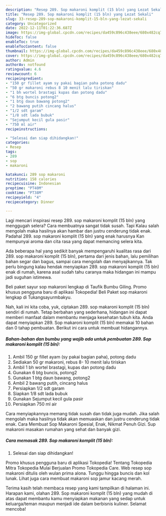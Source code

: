 ```yaml
---
description: "Resep 289. Sop makaroni komplit (15 bln) yang Lezat Sekali"
title: "Resep 289. Sop makaroni komplit (15 bln) yang Lezat Sekali"
slug: 33-resep-289-sop-makaroni-komplit-15-bln-yang-lezat-sekali
category: Uncategorized
date: 2022-12-11T01:22:36.687Z
image: https://img-global.cpcdn.com/recipes/da459c896c438eee/680x482cq70/289-sop-makaroni-komplit-15-bln-foto-resep-utama.jpg
hideToc: false
enableToc: true
enableTocContent: false
thumbnail: https://img-global.cpcdn.com/recipes/da459c896c438eee/680x482cq70/289-sop-makaroni-komplit-15-bln-foto-resep-utama.jpg
cover: https://img-global.cpcdn.com/recipes/da459c896c438eee/680x482cq70/289-sop-makaroni-komplit-15-bln-foto-resep-utama.jpg
author: Admin
authorAv: notfound
ratingvalue: 4.6
reviewcount: 6
recipeingredient:
- "150 gr fillet ayam sy pakai bagian paha potong dadu"
- "50 gr makaroni rebus 8 10 menit lalu tiriskan"
- "1 bh wortel brastagi kupas dan potong dadu"
- "6 btg buncis potong2"
- "1 btg daun bawang potong2"
- "2 bawang putih cincang halus"
- "1/2 sdt garam"
- "1/8 sdt lada bubuk"
- "Sejumput kecil gula pasir"
- "750 ml air"
recipeinstructions:

- "Selesai dan siap dihidangkan!"
categories:
- Resep
tags:
- 289
- sop
- makaroni

katakunci: 289 sop makaroni 
nutrition: 158 calories
recipecuisine: Indonesian
preptime: "PT40M"
cooktime: "PT38M"
recipeyield: "4"
recipecategory: Dinner

---
```



Lagi mencari inspirasi resep 289. sop makaroni komplit (15 bln) yang menggugah selera? Cara membuatnya sangat tidak susah. Tapi Kalau salah mengolah maka hasilnya akan hambar dan justru cenderung tidak enak. Padahal 289. sop makaroni komplit (15 bln) yang enak harusnya Kan mempunyai aroma dan cita rasa yang dapat memancing selera kita.


Ada beberapa hal yang sedikit banyak mempengaruhi kualitas rasa dari 289. sop makaroni komplit (15 bln), pertama dari jenis bahan, lalu pemilihan bahan segar dan bagus, sampai cara mengolah dan menyajikannya. Tak perlu bingung kalau hendak menyiapkan 289. sop makaroni komplit (15 bln) enak di rumah, karena asal sudah tahu caranya maka hidangan ini mampu jadi suguhan istimewa.

Beli paket sayur sop makaroni lengkap di Taufik Bumbu Giling. Promo khusus pengguna baru di aplikasi Tokopedia! Beli Paket sop makaroni lengkap di Tukangsayurmbakyu.


Nah, kali ini kita coba, yuk, ciptakan 289. sop makaroni komplit (15 bln) sendiri di rumah. Tetap berbahan yang sederhana, hidangan ini dapat memberi manfaat dalam membantu menjaga kesehatan tubuh kita. Anda dapat menyiapkan 289. Sop makaroni komplit (15 bln) memakai 10 bahan dan 0 tahap pembuatan. Berikut ini cara untuk membuat hidangannya.

<!--inarticleads1-->

##### Bahan-bahan dan bumbu yang wajib ada untuk pembuatan 289. Sop makaroni komplit (15 bln):

1. Ambil 150 gr fillet ayam (sy pakai bagian paha), potong dadu
1. Sediakan 50 gr makaroni, rebus 8- 10 menit lalu tiriskan
1. Ambil 1 bh wortel brastagi, kupas dan potong dadu
1. Gunakan 6 btg buncis, potong2
1. Gunakan 1 btg daun bawang, potong2
1. Ambil 2 bawang putih, cincang halus
1. Persiapkan 1/2 sdt garam
1. Siapkan 1/8 sdt lada bubuk
1. Gunakan Sejumput kecil gula pasir
1. Persiapkan 750 ml air


Cara menyiapkannya memang tidak susah dan tidak juga mudah. Jika salah mengolah maka hasilnya tidak akan memuaskan dan justru cenderung tidak enak. Cara Membuat Sop Makaroni Spesial, Enak, Nikmat Penuh Gizi. Sup makaroni masakan rumahan yang sehat dan banyak gizi. 

<!--inarticleads2-->

##### Cara memasak 289. Sop makaroni komplit (15 bln):


1. Selesai dan siap dihidangkan!

Promo khusus pengguna baru di aplikasi Tokopedia! Tentang Tokopedia Mitra Tokopedia Mulai Berjualan Promo Tokopedia Care. Web resep sop makaroni ditulis oleh wulan prima alona. Tunggu hingga buncis dan kol lunak. Lihat juga cara membuat makaroni sop jamur kacang merah. 

Terima kasih telah membaca resep yang kami tampilkan di halaman ini. Harapan kami, olahan 289. Sop makaroni komplit (15 bln) yang mudah di atas dapat membantu kamu menyiapkan makanan yang sedap untuk keluarga/teman maupun menjadi ide dalam berbisnis kuliner. Selamat mencoba!
